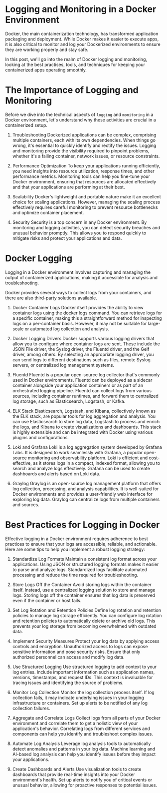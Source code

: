 # Logging and Monitoring in a Docker Environment

Docker, the main containerization technology, has transformed application packaging and deployment. While Docker makes it easier to execute apps, it is also critical to monitor and log your Dockerized environments to ensure they are working properly and stay safe. 

In this post, we'll go into the realm of Docker logging and monitoring, looking at the best practises, tools, and techniques for keeping your containerized apps operating smoothly.

# The Importance of Logging and Monitoring
Before we dive into the technical aspects of `logging` and `monitoring` in a Docker environment, let's understand why these activities are crucial in a containerized setup.

1. Troubleshooting
Dockerized applications can be complex, comprising multiple containers, each with its own dependencies. When things go wrong, it's essential to quickly identify and rectify the issues. Logging and monitoring provide the visibility required to pinpoint problems, whether it's a failing container, network issues, or resource constraints.

2. Performance Optimization
To keep your applications running efficiently, you need insights into resource utilization, response times, and other performance metrics. Monitoring tools can help you fine-tune your Docker environment, ensuring that resources are allocated effectively and that your applications are performing at their best.

3. Scalability
Docker's lightweight and portable nature make it an excellent choice for scaling applications. However, managing the scaling process effectively requires careful monitoring to prevent resource bottlenecks and optimize container placement.

4. Security
Security is a top concern in any Docker environment. By monitoring and logging activities, you can detect security breaches and unusual behavior promptly. This allows you to respond quickly to mitigate risks and protect your applications and data.

# Docker Logging
Logging in a Docker environment involves capturing and managing the output of containerized applications, making it accessible for analysis and troubleshooting. 

Docker provides several ways to collect logs from your containers, and there are also third-party solutions available.

1. Docker Container Logs
Docker itself provides the ability to view container logs using the docker logs command. You can retrieve logs for a specific container, making this a straightforward method for inspecting logs on a per-container basis. However, it may not be suitable for large-scale or automated log collection and analysis.

2. Docker Logging Drivers
Docker supports various logging drivers that allow you to configure where container logs are sent. These include the JSON File driver, the Syslog driver, the Fluentd driver, and the Gelf driver, among others. By selecting an appropriate logging driver, you can send logs to different destinations such as files, remote Syslog servers, or centralized log management systems.

3. Fluentd
Fluentd is a popular open-source log collector that's commonly used in Docker environments. Fluentd can be deployed as a sidecar container alongside your application containers or as part of an orchestrated logging pipeline. Fluentd can collect logs from various sources, including container runtimes, and forward them to centralized log storage, such as Elasticsearch, Logstash, or Kafka.

4. ELK Stack
Elasticsearch, Logstash, and Kibana, collectively known as the ELK stack, are popular tools for log aggregation and analysis. You can use Elasticsearch to store log data, Logstash to process and enrich the logs, and Kibana to create visualizations and dashboards. This stack is highly extensible and can be integrated with Docker using various plugins and configurations.

5. Loki and Grafana
Loki is a log aggregation system developed by Grafana Labs. It is designed to work seamlessly with Grafana, a popular open-source monitoring and observability platform. Loki is efficient and cost-effective, as it stores logs in a compact, indexed format, allowing you to search and analyze logs effectively. Grafana can be used to create dashboards and alerts based on Loki data.

6. Graylog
Graylog is an open-source log management platform that offers log collection, processing, and analysis capabilities. It is well-suited for Docker environments and provides a user-friendly web interface for exploring log data. Graylog can centralize logs from multiple containers and sources.

# Best Practices for Logging in Docker

Effective logging in a Docker environment requires adherence to best practices to ensure that your logs are accessible, reliable, and actionable. Here are some tips to help you implement a robust logging strategy:

1. Standardize Log Formats
Maintain a consistent log format across your applications. Using JSON or structured logging formats makes it easier to parse and analyze logs. Standardized logs facilitate automated processing and reduce the time required for troubleshooting.

2. Store Logs Off the Container
Avoid storing logs within the container itself. Instead, use a centralized logging solution to store and manage logs. Storing logs off the container ensures that log data is preserved even if the container or host fails.

3. Set Log Rotation and Retention Policies
Define log rotation and retention policies to manage log storage efficiently. You can configure log rotation and retention policies to automatically delete or archive old logs. This prevents your log storage from becoming overwhelmed with outdated data.

4. Implement Security Measures
Protect your log data by applying access controls and encryption. Unauthorized access to logs can expose sensitive information and pose security risks. Ensure that only authorized personnel can access and modify log data.

5. Use Structured Logging
Use structured logging to add context to your log entries. Include important information such as application names, versions, timestamps, and request IDs. This context is invaluable for tracing issues and identifying the source of problems.

6. Monitor Log Collection
Monitor the log collection process itself. If log collection fails, it may indicate underlying issues in your logging infrastructure or containers. Set up alerts to be notified of any log collection failures.

7. Aggregate and Correlate Logs
Collect logs from all parts of your Docker environment and correlate them to get a holistic view of your application's behavior. Correlating logs from different services and components can help you identify and troubleshoot complex issues.

8. Automate Log Analysis
Leverage log analysis tools to automatically detect anomalies and patterns in your log data. Machine learning and AI-based log analysis can help you identify issues before they impact your applications.

9. Create Dashboards and Alerts
Use visualization tools to create dashboards that provide real-time insights into your Docker environment's health. Set up alerts to notify you of critical events or unusual behavior, allowing for proactive responses to potential issues.
